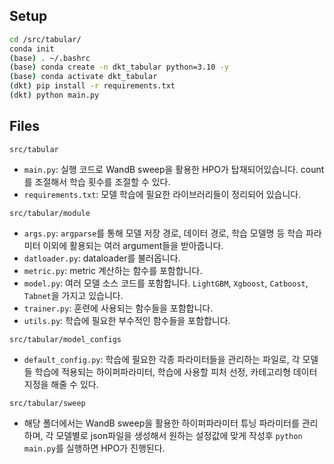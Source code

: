 ## Setup
```bash
cd /src/tabular/
conda init
(base) . ~/.bashrc
(base) conda create -n dkt_tabular python=3.10 -y
(base) conda activate dkt_tabular
(dkt) pip install -r requirements.txt
(dkt) python main.py
```

## Files
`src/tabular`
* `main.py`: 실행 코드로 WandB sweep을 활용한 HPO가 탑재되어있습니다. count를 조절해서 학습 횟수를 조절할 수 있다.
* `requirements.txt`: 모델 학습에 필요한 라이브러리들이 정리되어 있습니다.

`src/tabular/module`
* `args.py`: `argparse`를 통해 모델 저장 경로, 데이터 경로, 학습 모델명 등 학습 파라미터 이외에 활용되는 여러 argument들을 받아줍니다.
* `datloader.py`: dataloader를 불러옵니다.
* `metric.py`: metric 계산하는 함수를 포함합니다.
* `model.py`: 여러 모델 소스 코드를 포함합니다. `LightGBM`, `Xgboost`, `Catboost`, `Tabnet`을 가지고 있습니다.
* `trainer.py`: 훈련에 사용되는 함수들을 포함합니다.
* `utils.py`: 학습에 필요한 부수적인 함수들을 포함합니다.


`src/tabular/model_configs`
* `default_config.py`: 학습에 필요한 각종 파라미터들을 관리하는 파일로, 각 모델들 학습에 적용되는 하이퍼파라미터, 학습에 사용할 피처 선정, 카테고리형 데이터 지정을 해줄 수 있다. 

`src/tabular/sweep`
* 해당 폴더에서는 WandB sweep을 활용한 하이퍼파라미터 튜닝 파라미터를 관리하며, 각 모델별로 json파일을 생성해서 원하는 설정값에 맞게 작성후 `python main.py`를 실행하면 HPO가 진행된다.